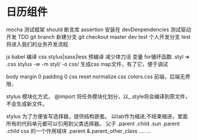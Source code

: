 # 日历组件
  mocha 测试框架
  should 断言库 assertion
  安装在 devDenpendencies
  测试驱动开发 TDD 
  git branch 新建分支
  git checkout 
  master dev test 个人开发分支
  test 将进入我们的业务开发流程

  js babel 编译
  css stylus|sass|less
  预编译 减少体力活 变量 for循环函数
  .styl => .css
  stylus -w -m styl/ -o css/
  生成css map文件，有了它，便于调试

  body margin 0 padding 0
  css reset 
  normalize.css
  colors.css
  前端，后端无界限，

  stylus 模块化方式， @import 将任务模块化划分，以_.style将会编译到原文件，不会生成新文件。

  stylus 为了方便省写选择器，提供结构嵌套。
  以tab作为缩进,不结束缩进，里面所有的代码单元都可以引用到父类选择器。
  父子
  .parent
    .child
      .sun
  .parent .child
  css 的一个作用域块
  .parent 
    &.parent_other_class
      ....
    ...